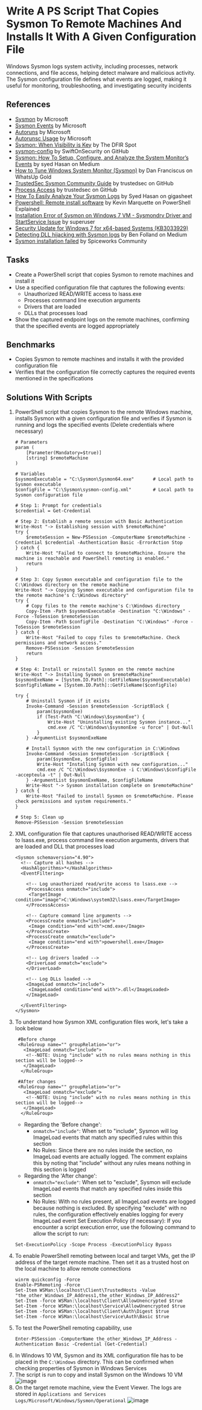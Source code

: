 # Write A PS Script That Copies Sysmon To Remote Machines And Installs It With A Given Configuration File
Windows Sysmon logs system activity, including processes, network connections, and file access, helping detect malware and malicious activity. The Sysmon configuration file defines what events are logged, making it useful for monitoring, troubleshooting, and investigating security incidents

## References
- [Sysmon](https://learn.microsoft.com/en-us/sysinternals/downloads/sysmon) by Microsoft
- [Sysmon Events](https://learn.microsoft.com/en-us/sysinternals/downloads/sysmon#events) by Microsoft
- [Autoruns](https://learn.microsoft.com/en-us/sysinternals/downloads/autoruns) by Microsoft
- [Autorunsc Usage](https://learn.microsoft.com/en-us/sysinternals/downloads/autoruns#autorunsc-usage) by Microsoft
- [Sysmon: When Visibility is Key](https://www.thedfirspot.com/post/sysmon-when-visibility-is-key) by The DFIR Spot
- [sysmon-config](https://github.com/SwiftOnSecurity/sysmon-config) by SwiftOnSecurity on GitHub
- [Sysmon: How To Setup, Configure, and Analyze the System Monitor’s Events](https://syedhasan010.medium.com/sysmon-how-to-setup-configure-and-analyze-the-system-monitors-events-930e9add78d) by syed Hasan on Medium
- [How to Tune Windows System Monitor (Sysmon)](https://www.whatsupgold.com/blog/how-to-tune-windows-system-monitor-sysmon) by Dan Franciscus on WhatsUp Gold
- [TrustedSec Sysmon Community Guide](https://github.com/trustedsec/SysmonCommunityGuide/tree/master) by trustedsec on GitHub
- [Process Access](https://github.com/trustedsec/SysmonCommunityGuide/blob/master/chapters/process-access.md) by trustedsec on GitHub
- [How To Easily Analyze Your Sysmon Logs](https://www.gigasheet.com/post/how-to-easily-analyze-your-sysmon-logs#:~:text=Start%20making%20some%20noise%20on,That's%20it.) by Syed Hasan on gigasheet
- [Powershell: Remote install software](https://powershellexplained.com/2017-04-22-Powershell-installing-remote-software/) by Kevin Marquette on PowerShell Explained
- [Installation Error of Sysmon on Windows 7 VM - Sysmondrv Driver and StartService Issue](https://superuser.com/questions/1482486/installation-error-of-sysmon-on-windows-7-vm-sysmondrv-driver-and-startservice) by superuser
- [Security Update for Windows 7 for x64-based Systems (KB3033929)](https://www.microsoft.com/en-us/download/details.aspx?id=46148)
- [Detecting DLL hijacking with Sysmon logs](https://medium.com/@polygonben/detecting-dll-hijacking-with-sysmon-logs-410051d4173f) by Ben Folland on Medium
- [Sysmon installation failed](https://community.spiceworks.com/t/sysmon-installation-failed/964272/8) by Spiceworks Community


## Tasks
- Create a PowerShell script that copies Sysmon to remote machines and install it
- Use a specified configuration file that captures the following events:
  - Unauthorized READ/WRITE access to lsass.exe
  - Processes command line execution arguments
  - Drivers that are loaded
  - DLLs that processes load
- Show the captured endpoint logs on the remote machines, confirming that the specified events are logged appropriately

## Benchmarks
- Copies Sysmon to remote machines and installs it with the provided configuration file
- Verifies that the configuration file correctly captures the required events mentioned in the specifications

## Solutions With Scripts
1. PowerShell script that copies Sysmon to the remote Windows machine, installs Sysmon with a given configuration file and verifies if Sysmon is running and logs the specified events (Delete credentials where necessary)
    ```
    # Parameters
    param (
        [Parameter(Mandatory=$true)]
        [string] $remoteMachine
    )
    
    # Variables
    $sysmonExecutable = "C:\Sysmon\Sysmon64.exe"       # Local path to Sysmon executable
    $configFile = "C:\Sysmon\sysmon-config.xml"        # Local path to Sysmon configuration file
    
    # Step 1: Prompt for credentials
    $credential = Get-Credential
    
    # Step 2: Establish a remote session with Basic Authentication
    Write-Host "-> Establishing session with $remoteMachine"
    try {
        $remoteSession = New-PSSession -ComputerName $remoteMachine -Credential $credential -Authentication Basic -ErrorAction Stop
    } catch {
        Write-Host "Failed to connect to $remoteMachine. Ensure the machine is reachable and PowerShell remoting is enabled."
        return
    }
    
    # Step 3: Copy Sysmon executable and configuration file to the C:\Windows directory on the remote machine
    Write-Host "-> Copying Sysmon executable and configuration file to the remote machine's C:\Windows directory"
    try {
        # Copy files to the remote machine's C:\Windows directory
        Copy-Item -Path $sysmonExecutable -Destination "C:\Windows" -Force -ToSession $remoteSession
        Copy-Item -Path $configFile -Destination "C:\Windows" -Force -ToSession $remoteSession
    } catch {
        Write-Host "Failed to copy files to $remoteMachine. Check permissions and network access."
        Remove-PSSession -Session $remoteSession
        return
    }
    
    # Step 4: Install or reinstall Sysmon on the remote machine
    Write-Host "-> Installing Sysmon on $remoteMachine"
    $sysmonExeName = [System.IO.Path]::GetFileName($sysmonExecutable)
    $configFileName = [System.IO.Path]::GetFileName($configFile)
    
    try {
        # Uninstall Sysmon if it exists
        Invoke-Command -Session $remoteSession -ScriptBlock {
            param($sysmonExe)
            if (Test-Path "C:\Windows\$sysmonExe") {
                Write-Host "Uninstalling existing Sysmon instance..."
                cmd.exe /C "C:\Windows\$sysmonExe -u force" | Out-Null
            }
        } -ArgumentList $sysmonExeName
    
        # Install Sysmon with the new configuration in C:\Windows
        Invoke-Command -Session $remoteSession -ScriptBlock {
            param($sysmonExe, $configFile)
            Write-Host "Installing Sysmon with new configuration..."
            cmd.exe /C "C:\Windows\$sysmonExe -i C:\Windows\$configFile -accepteula -t" | Out-Null
        } -ArgumentList $sysmonExeName, $configFileName
        Write-Host "-> Sysmon installation complete on $remoteMachine"
    } catch {
        Write-Host "Failed to install Sysmon on $remoteMachine. Please check permissions and system requirements."
    }
    
    # Step 5: Clean up
    Remove-PSSession -Session $remoteSession
    ```
2. XML configuration file that captures unauthorised READ/WRITE access to lsass.exe, process command line execution arguments, drivers that are loaded and DLL that processes load
   ```
   <Sysmon schemaversion="4.90">
     <!-- Capture all hashes -->
     <HashAlgorithms>*</HashAlgorithms>
     <EventFiltering>
   
       <!-- Log unauthorized read/write access to lsass.exe -->
       <ProcessAccess onmatch="include">
        <TargetImage condition="image">C:\Windows\system32\lsass.exe</TargetImage>
       </ProcessAccess>
  
       <!-- Capture command line arguments -->
       <ProcessCreate onmatch="include">
        <Image condition="end with">cmd.exe</Image>
       </ProcessCreate>
       <ProcessCreate onmatch="exclude">
        <Image condition="end with">powershell.exe</Image>
       </ProcessCreate>
  
       <!-- Log drivers loaded -->
       <DriverLoad onmatch="exclude">
       </DriverLoad>
  
       <!-- Log DLLs loaded -->
       <ImageLoad onmatch="include">
        <ImageLoaded condition="end with">.dll</ImageLoaded>
       </ImageLoad>
  
     </EventFiltering>
   </Sysmon>
   ```
3. To understand how Sysmon XML configuration files work, let's take a look below
   ```
    #Before change
    <RuleGroup name="" groupRelation="or">
      <ImageLoad onmatch="include">
       <!--NOTE: Using "include" with no rules means nothing in this section will be logged-->
      </ImageLoad>
     </RuleGroup>
    
    #After changes
    <RuleGroup name="" groupRelation="or">
      <ImageLoad onmatch="exclude">
       <!--NOTE: Using "include" with no rules means nothing in this section will be logged-->
      </ImageLoad>
     </RuleGroup>
    ```
    - Regarding the 'Before change':
      - `onmatch="include"`: When set to "include", Sysmon will log ImageLoad events that match any specified rules within this section
      - No Rules: Since there are no rules inside the <ImageLoad> section, no ImageLoad events are actually logged. The comment explains this by noting that "include" without any rules means nothing in this section is logged
    - Regarding the 'After change':
      - `onmatch="exclude"`: When set to "exclude", Sysmon will exclude ImageLoad events that match any specified rules inside this section
      - No Rules: With no rules present, all ImageLoad events are logged because nothing is excluded. By specifying "exclude" with no rules, the configuration effectively enables logging for every ImageLoad event
 Set Execution Policy (if necessary): If you encounter a script execution error, use the following command to allow the script to run:
   ```
   Set-ExecutionPolicy -Scope Process -ExecutionPolicy Bypass
   ```
4. To enable PowerShell remoting between local and target VMs, get the IP address of the target remote machine. Then set it as a trusted host on the local machine to allow remote connections
   ```
   winrm quickconfig -Force
   Enable-PSRemoting -Force
   Set-Item WSMan:\localhost\Client\TrustedHosts -Value "the_other_Windows_IP_Address1,the_other_Windows_IP_Address2"
   Set-Item -force WSMan:\localhost\Client\AllowUnencrypted $true
   Set-Item -force WSMan:\localhost\Service\AllowUnencrypted $true
   Set-Item -force WSMan:\localhost\Client\Auth\Digest $true
   Set-Item -force WSMan:\localhost\Service\Auth\Basic $true
   ```
5. To test the PowerShell remoting capability, use
   ```
   Enter-PSSession -ComputerName the_other_Windows_IP_Address -Authentication Basic -Credential (Get-Credential)
   ```
6. In Windows 10 VM, Sysmon and its XML configuration file has to be placed in the `C:\Windows` directory. This can be confirmed when checking properties of Sysmon in Windows Services
7. The script is run to copy and install Sysmon on the Windows 10 VM
   ![image](https://github.com/user-attachments/assets/fba2532c-8e01-4a60-aa0f-7193530802ac)
8. On the target remote machine, view the Event Viewer. The logs are stored in `Applications and Services Logs/Microsoft/Windows/Sysmon/Operational`
   ![image](https://github.com/user-attachments/assets/6f344ab2-2352-4c22-9b65-7e389183febc)


